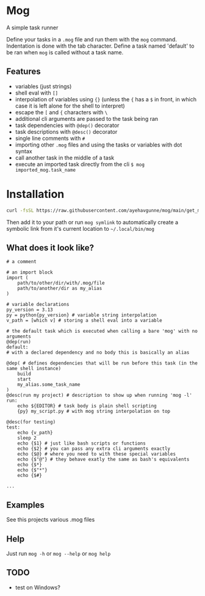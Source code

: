 # Mog

A simple task runner

Define your tasks in a `.mog` file and run them with the `mog` command. Indentation is done with the tab character. Define a task named 'default' to be ran when `mog` is called without a task name.


## Features

- variables (just strings)
- shell eval with `[]`
- interpolation of variables using `{}` (unless the `{` has a `$` in front, in which case it is left alone for the shell to interpret)
- escape the `[` and `{` characters with `\`
- additional cli arguments are passed to the task being ran
- task dependencies with `@dep()` decorator
- task descriptions with `@desc()` decorator
- single line comments with `#`
- importing other `.mog` files and using the tasks or variables with dot syntax
- call another task in the middle of a task
- execute an imported task directly from the cli `$ mog imported_mog.task_name`


# Installation

```bash
curl -fsSL https://raw.githubusercontent.com/ayehavgunne/mog/main/get_mog.sh | bash
```

Then add it to your path or run `mog symlink` to automatically create a symbolic link from it's current location to `~/.local/bin/mog`


## What does it look like?

```
# a comment

# an import block
import (
	path/to/other/dir/with/.mog/file
	path/to/another/dir as my_alias
)

# variable declarations
py_version = 3.13
py = python{py_version} # variable string interpolation
v_path = [which v] # storing a shell eval into a variable

# the default task which is executed when calling a bare 'mog' with no arguments
@dep(run)
default:
# with a declared dependency and no body this is basically an alias

@dep( # defines dependencies that will be run before this task (in the same shell instance)
	build
	start
	my_alias.some_task_name
)
@desc(run my project) # description to show up when running 'mog -l'
run:
	echo ${EDITOR} # task body is plain shell scripting
	{py} my_script.py # with mog string interpolation on top

@desc(for testing)
test:
	echo {v_path}
	sleep 2
	echo {$1} # just like bash scripts or functions
	echo {$2} # you can pass any extra cli arguments exactly
	echo {$@} # where you need to with these special variables
	echo {$"@"} # they behave exatly the same as bash's equivalents
	echo {$*}
	echo {$"*"}
	echo {$#}

...
```


## Examples

See this projects various .mog files


## Help

Just run `mog -h` or `mog --help` or `mog help`


## TODO

- test on Windows?
